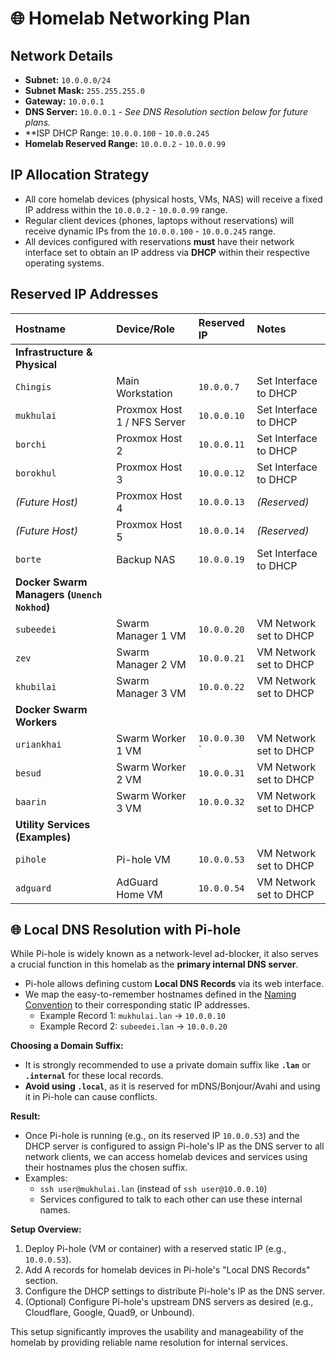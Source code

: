 # 🌐 Homelab Networking Plan

## Network Details
* **Subnet:** `10.0.0.0/24`
* **Subnet Mask:** `255.255.255.0`
* **Gateway:** `10.0.0.1`
* **DNS Server:** `10.0.0.1` - *See DNS Resolution section below for future plans.*
* **ISP DHCP Range: `10.0.0.100` - `10.0.0.245`
* **Homelab Reserved Range:** `10.0.0.2` - `10.0.0.99`

## IP Allocation Strategy
* All core homelab devices (physical hosts, VMs, NAS) will receive a fixed IP address within the `10.0.0.2` - `10.0.0.99` range.
* Regular client devices (phones, laptops without reservations) will receive dynamic IPs from the `10.0.0.100` - `10.0.0.245` range.
* All devices configured with reservations **must** have their network interface set to obtain an IP address via **DHCP** within their respective operating systems.

## Reserved IP Addresses

| Hostname     | Device/Role                | Reserved IP      | Notes                                       |
| :----------- | :------------------------- | :--------------- | :------------------------------------------ |
| **Infrastructure & Physical** |             |                  |                                             |
| `Chingis`    | Main Workstation           | `10.0.0.7`      | Set Interface to DHCP                     |
| `mukhulai`   | Proxmox Host 1 / NFS Server| `10.0.0.10`      | Set Interface to DHCP                     |
| `borchi`     | Proxmox Host 2             | `10.0.0.11`      | Set Interface to DHCP                     |
| `borokhul`   | Proxmox Host 3             | `10.0.0.12`      | Set Interface to DHCP                     |
| *(Future Host)*| Proxmox Host 4           | `10.0.0.13`      | *(Reserved)* |
| *(Future Host)*| Proxmox Host 5           | `10.0.0.14`      | *(Reserved)* |
| `borte`      | Backup NAS                 | `10.0.0.19`      | Set Interface to DHCP                     |
| **Docker Swarm Managers (`Unench Nokhod`)** | |                |                                             |
| `subeedei`   | Swarm Manager 1 VM         | `10.0.0.20`      | VM Network set to DHCP                  |
| `zev`        | Swarm Manager 2 VM         | `10.0.0.21`      | VM Network set to DHCP                  |
| `khubilai`   | Swarm Manager 3 VM         | `10.0.0.22`      | VM Network set to DHCP                  |
| **Docker Swarm Workers** |                    |                  |                                             |
| `uriankhai`   | Swarm Worker 1 VM          | `10.0.0.30`     `| VM Network set to DHCP                  |
| `besud`      | Swarm Worker 2 VM          | `10.0.0.31`      | VM Network set to DHCP                  |
| `baarin`     | Swarm Worker 3 VM          | `10.0.0.32`      | VM Network set to DHCP                  |
| **Utility Services (Examples)** |             |                  |                                             |
| `pihole`     | Pi-hole VM     | `10.0.0.53`      | VM Network set to DHCP |
| `adguard`    | AdGuard Home VM | `10.0.0.54`      | VM Network set to DHCP |

## 🌐 Local DNS Resolution with Pi-hole
While Pi-hole is widely known as a network-level ad-blocker, it also serves a crucial function in this homelab as the **primary internal DNS server**.
* Pi-hole allows defining custom **Local DNS Records** via its web interface.
* We map the easy-to-remember hostnames defined in the [Naming Convention](./naming-convention.md) to their corresponding static IP addresses.
    * Example Record 1: `mukhulai.lan` -> `10.0.0.10`
    * Example Record 2: `subeedei.lan` -> `10.0.0.20`

**Choosing a Domain Suffix:**
* It is strongly recommended to use a private domain suffix like **`.lan`** or **`.internal`** for these local records.
* **Avoid using `.local`**, as it is reserved for mDNS/Bonjour/Avahi and using it in Pi-hole can cause conflicts.

**Result:**
* Once Pi-hole is running (e.g., on its reserved IP `10.0.0.53`) and the DHCP server is configured to assign Pi-hole's IP as the DNS server to all network clients, we can access homelab devices and services using their hostnames plus the chosen suffix.
* Examples:
    * `ssh user@mukhulai.lan` (instead of `ssh user@10.0.0.10`)
    * Services configured to talk to each other can use these internal names.

**Setup Overview:**
1.  Deploy Pi-hole (VM or container) with a reserved static IP (e.g., `10.0.0.53`).
2.  Add A records for homelab devices in Pi-hole's "Local DNS Records" section.
3.  Configure the DHCP settings to distribute Pi-hole's IP as the DNS server.
4.  (Optional) Configure Pi-hole's upstream DNS servers as desired (e.g., Cloudflare, Google, Quad9, or Unbound).

This setup significantly improves the usability and manageability of the homelab by providing reliable name resolution for internal services.
